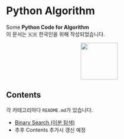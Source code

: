 # Python Algorithm
Some **Python Code for Algorithm** <br/>이 문서는 :kr: 한국인을 위해 작성되었습니다. 

<p align="center">
<img width="100" src="https://upload.wikimedia.org/wikipedia/commons/c/c3/Python-logo-notext.svg" />
</p>

## Contents
각 카테고리마다 `README.md`가 있습니다.
- [Binary Search (이분 탐색)](https://github.com/JustKode/python-algorithm/tree/master/1.Binary_Search)
- 추후 Contents 추가시 갱신 예정
